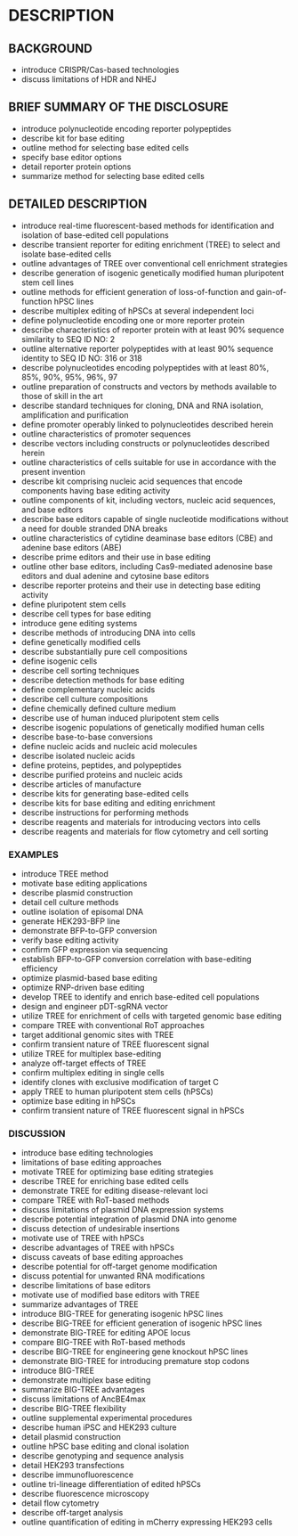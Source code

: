 # DESCRIPTION

## BACKGROUND

- introduce CRISPR/Cas-based technologies
- discuss limitations of HDR and NHEJ

## BRIEF SUMMARY OF THE DISCLOSURE

- introduce polynucleotide encoding reporter polypeptides
- describe kit for base editing
- outline method for selecting base edited cells
- specify base editor options
- detail reporter protein options
- summarize method for selecting base edited cells

## DETAILED DESCRIPTION

- introduce real-time fluorescent-based methods for identification and isolation of base-edited cell populations
- describe transient reporter for editing enrichment (TREE) to select and isolate base-edited cells
- outline advantages of TREE over conventional cell enrichment strategies
- describe generation of isogenic genetically modified human pluripotent stem cell lines
- outline methods for efficient generation of loss-of-function and gain-of-function hPSC lines
- describe multiplex editing of hPSCs at several independent loci
- define polynucleotide encoding one or more reporter protein
- describe characteristics of reporter protein with at least 90% sequence similarity to SEQ ID NO: 2
- outline alternative reporter polypeptides with at least 90% sequence identity to SEQ ID NO: 316 or 318
- describe polynucleotides encoding polypeptides with at least 80%, 85%, 90%, 95%, 96%, 97
- outline preparation of constructs and vectors by methods available to those of skill in the art
- describe standard techniques for cloning, DNA and RNA isolation, amplification and purification
- define promoter operably linked to polynucleotides described herein
- outline characteristics of promoter sequences
- describe vectors including constructs or polynucleotides described herein
- outline characteristics of cells suitable for use in accordance with the present invention
- describe kit comprising nucleic acid sequences that encode components having base editing activity
- outline components of kit, including vectors, nucleic acid sequences, and base editors
- describe base editors capable of single nucleotide modifications without a need for double stranded DNA breaks
- outline characteristics of cytidine deaminase base editors (CBE) and adenine base editors (ABE)
- describe prime editors and their use in base editing
- outline other base editors, including Cas9-mediated adenosine base editors and dual adenine and cytosine base editors
- describe reporter proteins and their use in detecting base editing activity
- define pluripotent stem cells
- describe cell types for base editing
- introduce gene editing systems
- describe methods of introducing DNA into cells
- define genetically modified cells
- describe substantially pure cell compositions
- define isogenic cells
- describe cell sorting techniques
- describe detection methods for base editing
- define complementary nucleic acids
- describe cell culture compositions
- define chemically defined culture medium
- describe use of human induced pluripotent stem cells
- describe isogenic populations of genetically modified human cells
- describe base-to-base conversions
- define nucleic acids and nucleic acid molecules
- describe isolated nucleic acids
- define proteins, peptides, and polypeptides
- describe purified proteins and nucleic acids
- describe articles of manufacture
- describe kits for generating base-edited cells
- describe kits for base editing and editing enrichment
- describe instructions for performing methods
- describe reagents and materials for introducing vectors into cells
- describe reagents and materials for flow cytometry and cell sorting

### EXAMPLES

- introduce TREE method
- motivate base editing applications
- describe plasmid construction
- detail cell culture methods
- outline isolation of episomal DNA
- generate HEK293-BFP line
- demonstrate BFP-to-GFP conversion
- verify base editing activity
- confirm GFP expression via sequencing
- establish BFP-to-GFP conversion correlation with base-editing efficiency
- optimize plasmid-based base editing
- optimize RNP-driven base editing
- develop TREE to identify and enrich base-edited cell populations
- design and engineer pDT-sgRNA vector
- utilize TREE for enrichment of cells with targeted genomic base editing
- compare TREE with conventional RoT approaches
- target additional genomic sites with TREE
- confirm transient nature of TREE fluorescent signal
- utilize TREE for multiplex base-editing
- analyze off-target effects of TREE
- confirm multiplex editing in single cells
- identify clones with exclusive modification of target C
- apply TREE to human pluripotent stem cells (hPSCs)
- optimize base editing in hPSCs
- confirm transient nature of TREE fluorescent signal in hPSCs

### DISCUSSION

- introduce base editing technologies
- limitations of base editing approaches
- motivate TREE for optimizing base editing strategies
- describe TREE for enriching base edited cells
- demonstrate TREE for editing disease-relevant loci
- compare TREE with RoT-based methods
- discuss limitations of plasmid DNA expression systems
- describe potential integration of plasmid DNA into genome
- discuss detection of undesirable insertions
- motivate use of TREE with hPSCs
- describe advantages of TREE with hPSCs
- discuss caveats of base editing approaches
- describe potential for off-target genome modification
- discuss potential for unwanted RNA modifications
- describe limitations of base editors
- motivate use of modified base editors with TREE
- summarize advantages of TREE
- introduce BIG-TREE for generating isogenic hPSC lines
- describe BIG-TREE for efficient generation of isogenic hPSC lines
- demonstrate BIG-TREE for editing APOE locus
- compare BIG-TREE with RoT-based methods
- describe BIG-TREE for engineering gene knockout hPSC lines
- demonstrate BIG-TREE for introducing premature stop codons
- introduce BIG-TREE
- demonstrate multiplex base editing
- summarize BIG-TREE advantages
- discuss limitations of AncBE4max
- describe BIG-TREE flexibility
- outline supplemental experimental procedures
- describe human iPSC and HEK293 culture
- detail plasmid construction
- outline hPSC base editing and clonal isolation
- describe genotyping and sequence analysis
- detail HEK293 transfections
- describe immunofluorescence
- outline tri-lineage differentiation of edited hPSCs
- describe fluorescence microscopy
- detail flow cytometry
- describe off-target analysis
- outline quantification of editing in mCherry expressing HEK293 cells

